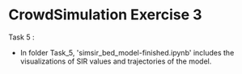 # CrowdSimulation Exercise 3



Task 5 :
- In folder Task_5, 'simsir_bed_model-finished.ipynb' includes the visualizations of SIR values and trajectories of the model.
